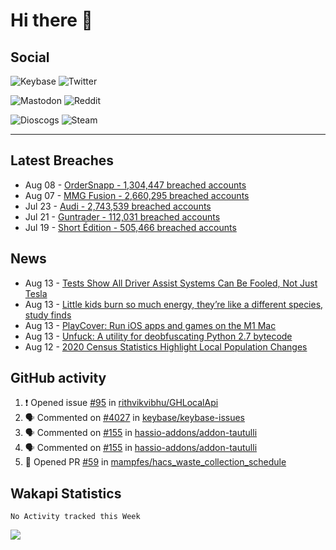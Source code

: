 # Hi there 🖖

## Social

![Keybase](https://img.shields.io/keybase/pgp/phixion_?color=blue&label=keybase&logo=keybase&logoColor=white&style=flat-square)
![Twitter](https://img.shields.io/twitter/follow/ridelore?&label=twitter%20%40ridelore&color=blue&logo=twitter&logoColor=white&style=flat-square)

![Mastodon](https://img.shields.io/mastodon/follow/49105?color=blue&domain=https%3A%2F%2Fnoc.social&label=mastodon%20%40phixion&logo=mastodon&logoColor=white&style=flat-square) ![Reddit](https://img.shields.io/reddit/user-karma/combined/pheexx?color=blue&label=u%2Fpheexx&logo=reddit&logoColor=white&style=flat-square)

![Dioscogs](https://img.shields.io/static/v1?style=flat-square&message=ridelore&color=blue&logo=discogs&logoColor=white&label=discogs)
![Steam](https://img.shields.io/static/v1?style=flat-square&message=phixion_&color=blue&logo=steam&logoColor=white&label=steam)

<!--
![Spotify](https://spotify-recently-played-readme.vercel.app/api?user=ridelore)
-->

---

## Latest Breaches

<!--
for https://github.com/phixion/phixion/blob/main/.github/workflows/feeds.yml
-->
<!--START_SECTION:haveibeenpwnd-->
- Aug 08 - [OrderSnapp - 1,304,447 breached accounts](https://haveibeenpwned.com/PwnedWebsites#OrderSnapp)
- Aug 07 - [MMG Fusion - 2,660,295 breached accounts](https://haveibeenpwned.com/PwnedWebsites#MMGFusion)
- Jul 23 - [Audi - 2,743,539 breached accounts](https://haveibeenpwned.com/PwnedWebsites#Audi)
- Jul 21 - [Guntrader - 112,031 breached accounts](https://haveibeenpwned.com/PwnedWebsites#Guntrader)
- Jul 19 - [Short Édition - 505,466 breached accounts](https://haveibeenpwned.com/PwnedWebsites#ShortEdition)
<!--END_SECTION:haveibeenpwnd-->

## News

<!--
for https://github.com/phixion/phixion/blob/main/.github/workflows/feeds.yml
-->
<!--START_SECTION:hn-->
- Aug 13 - [Tests Show All Driver Assist Systems Can Be Fooled, Not Just Tesla](https://jalopnik.com/tests-show-all-driver-assist-systems-can-be-fooled-not-1847474485)
- Aug 13 - [Little kids burn so much energy, they’re like a different species, study finds](https://www.sciencemag.org/news/2021/08/little-kids-burn-so-much-energy-they-re-different-species-study-finds)
- Aug 13 - [PlayCover: Run iOS apps and games on the M1 Mac](https://github.com/Letscoder/PlayCover)
- Aug 13 - [Unfuck: A utility for deobfuscating Python 2.7 bytecode](https://github.com/landaire/unfuck)
- Aug 12 - [2020 Census Statistics Highlight Local Population Changes](https://www.census.gov/newsroom/press-releases/2021/population-changes-nations-diversity.html)
<!--END_SECTION:hn-->

## GitHub activity

<!--
for https://github.com/phixion/phixion/blob/main/.github/workflows/activity.yml
-->
<!--START_SECTION:activity-->
1. ❗️ Opened issue [#95](https://github.com/rithvikvibhu/GHLocalApi/issues/95) in [rithvikvibhu/GHLocalApi](https://github.com/rithvikvibhu/GHLocalApi)
2. 🗣 Commented on [#4027](https://github.com/keybase/keybase-issues/issues/4027) in [keybase/keybase-issues](https://github.com/keybase/keybase-issues)
3. 🗣 Commented on [#155](https://github.com/hassio-addons/addon-tautulli/issues/155) in [hassio-addons/addon-tautulli](https://github.com/hassio-addons/addon-tautulli)
4. 🗣 Commented on [#155](https://github.com/hassio-addons/addon-tautulli/issues/155) in [hassio-addons/addon-tautulli](https://github.com/hassio-addons/addon-tautulli)
5. 💪 Opened PR [#59](https://github.com/mampfes/hacs_waste_collection_schedule/pull/59) in [mampfes/hacs_waste_collection_schedule](https://github.com/mampfes/hacs_waste_collection_schedule)
<!--END_SECTION:activity-->

## Wakapi Statistics

<!--
for https://github.com/phixion/phixion/blob/main/.github/workflows/waka.yml
-->
<!--START_SECTION:waka-->
```text
No Activity tracked this Week
```
<!--END_SECTION:waka-->

<!--
for https://yhype.me
-->
![](https://hit.yhype.me/github/profile?user_id=13013670)

